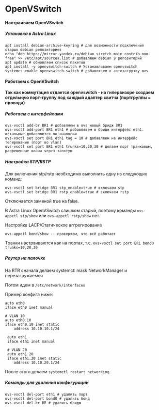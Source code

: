 # OpenVSwitch

#### **Настраиваем OpenVSwitch**

##### **Установка в Astra Linux**

```shell
apt install debian-archive-keyring # для возможности подключения старых debian репозиториев
echo "deb https://mirror.yandex.ru/debian stretch main contrib non-free" >> /etc/apt/sources.list # добавляем debian 9 репозиторий
apt update # обновляем список пакетов
apt install -y openvswitch-switch # Устанавливаем openvswitch
systemct enable openvswitch-switch # добавлявем в автозагрузку ovs
```

#### **Работаем с OpenVSwitch**

**Так как коммутация отдается openvswitch - на гипервизоре создаем отдельную порт-группу под каждый адаптер свитча (портгруппы = провода)**

##### **Работаем с интерфейсами**

```shell
ovs-vsctl add-br BR1 # добавляем в ovs новый бридж BR1
ovs-vsctl add-port BR1 eth1 # добавлявем в бридж интерфейс eth1. остальные добавляются по аналогии
ovs-vsctl set port BR1 eth1 tag = 10 # добавляем на интерфейс тегирование (порт во vlan)
ovs-vsctl set port BR1 eth1 trunks=10,20,30 # делаем порт транковым, разрешенные вланы через запятую
```

##### **Настройка STP/RSTP**

Для включения stp/rstp необходимо выполнить одну из следующих команд:

```shell
ovs-vsctl set bridge BR1 stp_enable=true # включаем stp
ovs-vsctl set bridge BR1 rstp_enable=true # включаем rstp
```

Отключается заменой true на false.

В Astra Linux OpenVSwitch слишком старый, поэтому команды `ovs-appctl stp/show` или `ovs-appctl rstp/show` нет.

Настройка LACP/Статическое аггрегирование

```shell
ovs-appctl bond/show -- проверяем, что всё работает
```

Транки настраиваются как на портах, т.е. `ovs-vsctl set port BR1 bond0 trunks=10,20,30`

##### **Роутер на палочке**

На RTR сначала делаем systemctl mask NetworkManager и перезагружаемся

Потом идем в `/etc/network/interfaces`

Пример конфига ниже:

```shell
auto eth0
iface eth0 inet manual

# VLAN 10
auto eth0.10
iface eth0.10 inet static
	address 10.10.10.1/24
    
 auto eth1
 iface eth1 inet manual
 
 # VLAN 20
 auto eth1.20
 iface eth1.20 inet static
 	address 10.10.20.1/24
```

После этого делаем `systemctl restart networking`.

##### **Команды для удаления конфигурации**

```shell
ovs-vsctl del-port eth1 # удалить порт
ovs-vsctl del-port bond0 # удалить бонд
ovs-vsctl del-br BR # удалить бридж
```